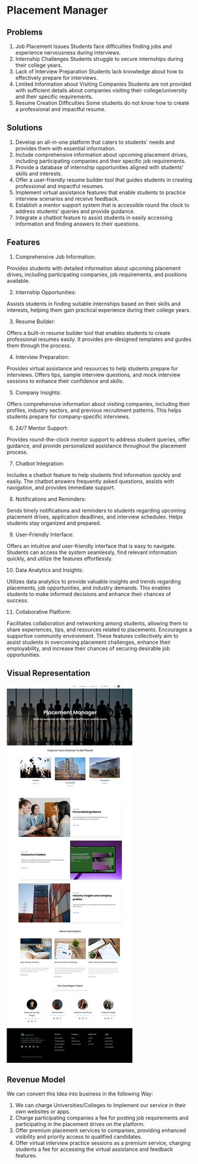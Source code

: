 # Placement Manager

## Problems
1. Job Placement Issues
	Students face difficulties finding jobs and experience nervousness during interviews.
2. Internship Challenges
Students struggle to secure internships during their college years.
3. Lack of Interview Preparation
Students lack knowledge about how to effectively prepare for interviews.
4. Limited Information about Visiting Companies
Students are not provided with sufficient details about companies visiting their college/university and their specific requirements.
5. Resume Creation Difficulties
Some students do not know how to create a professional and impactful resume.


## Solutions
1. Develop an all-in-one platform that caters to students' needs and provides them with essential information.
2. Include comprehensive information about upcoming placement drives, including participating companies and their specific job requirements.
3. Provide a database of internship opportunities aligned with students' skills and interests.
4. Offer a user-friendly resume builder tool that guides students in creating professional and impactful resumes.
5. Implement virtual assistance features that enable students to practice interview scenarios and receive feedback.
6. Establish a mentor support system that is accessible round the clock to address students' queries and provide guidance.
8. Integrate a chatbot feature to assist students in easily accessing information and finding answers to their questions.


## Features

1. Comprehensive Job Information:

Provides students with detailed information about upcoming placement drives, including participating companies, job requirements, and positions available.


2. Internship Opportunities:

Assists students in finding suitable internships based on their skills and interests, helping them gain practical experience during their college years.


3. Resume Builder:

Offers a built-in resume builder tool that enables students to create professional resumes easily. It provides pre-designed templates and guides them through the process.

4. Interview Preparation:

Provides virtual assistance and resources to help students prepare for interviews. Offers tips, sample interview questions, and mock interview sessions to enhance their confidence and skills.

5. Company Insights:

Offers comprehensive information about visiting companies, including their profiles, industry sectors, and previous recruitment patterns. This helps students prepare for company-specific interviews.

6. 24/7 Mentor Support:

Provides round-the-clock mentor support to address student queries, offer guidance, and provide personalized assistance throughout the placement process.

7. Chatbot Integration:

Includes a chatbot feature to help students find information quickly and easily. The chatbot answers frequently asked questions, assists with navigation, and provides immediate support.

8. Notifications and Reminders:

Sends timely notifications and reminders to students regarding upcoming placement drives, application deadlines, and interview schedules. Helps students stay organized and prepared.


9. User-Friendly Interface:

Offers an intuitive and user-friendly interface that is easy to navigate. Students can access the system seamlessly, find relevant information quickly, and utilize the features effortlessly.

10. Data Analytics and Insights:

Utilizes data analytics to provide valuable insights and trends regarding placements, job opportunities, and industry demands. This enables students to make informed decisions and enhance their chances of success.

11. Collaborative Platform:

Facilitates collaboration and networking among students, allowing them to share experiences, tips, and resources related to placements. Encourages a supportive community environment.
These features collectively aim to assist students in overcoming placement challenges, enhance their employability, and increase their chances of securing desirable job opportunities.






















## Visual Representation
![Home Page](Test\Web.jpeg)



## Revenue Model
We can convert this Idea into business in the following Way:
1. We can charge Universities/Colleges to Implement our service in their own websites or apps.
2. Charge participating companies a fee for posting job requirements and participating in the placement drives on the platform.
3. Offer premium placement services to companies, providing enhanced visibility and priority access to qualified candidates.
4. Offer virtual interview practice sessions as a premium service, charging students a fee for accessing the virtual assistance and feedback features.